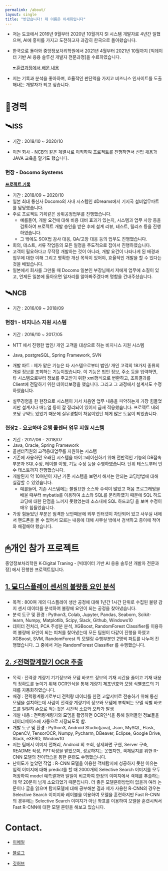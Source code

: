 ```yaml
---
permalink: /about/
layout: single
title: "반갑습니다! 제 이름은 이세희입니다"
---
```




- 저는 도쿄에서 2016년 9월부터 2020년 10월까지 SI 시스템 개발자로 4년간 일했으며, AI에 흥미를 가지고 도전하고자 과감히 한국으로 돌아왔습니다.

- 한국으로 돌아와 중앙정보처리학원에서 2021년 4월부터 2021년 10월까지  [빅데이터 기반 AI 응용 솔루션 개발자 전문과정]을 수료하였습니다.

   [✒훈련과정에서 배운 내용](https://github.com/2SEHI/K-Digital_Lecture)

- 저는 기록과 분석을 좋아하며, 효율적인 판단력을 가지고 비즈니스 인사이트를 도출해내는 개발자가 되고 싶습니다.



# 🔧경력

## 🛰ISS

- 기간 : 2018/10 ~ 2020/10

- 이전 회사 - NCB의 같은 계열사로 이직하여 프로젝트를 진행하면서 신입 채용과 JAVA 교육을 맡기도 했습니다.



### 현장 - Docomo Systems

[**프로젝트 기록**](https://magical-goldenrod-6ed.notion.site/Docomo-Systems-Projects-6364910272254815849d867e33f7396e)

- 기간 : 2018/09 ~ 2020/10
- 일본 최대 통신사 Docomo의 사내 시스템인 dDreams에서 기지국 설비업무파트를 담당했습니다. 
- 주로 프로젝트 기획같은 상위공정업무를 진행했습니다. 
  - 예를들어, 개발 요건에 대해 비용 대비 효과가 있는지, 시스템과 업무 사양 등을 검토하여 프로젝트 개발 승인을 받은 후에 설계 리뷰, 테스트, 릴리즈 등을 진행하였습니다.
  - 그 밖에도 SOX법 감사 대응, QA/고장 대응 등의 업무도 진행했습니다.
- 회의, 테스트, 서류 작업등의 모든 일정을 주도적으로 잡아서 진행하였습니다. 
- 고객이 필요하다고 무작정 개발하는 것이 아니라, 개발 요건이 나타나게 된 배경과 업무에 대한 이해 그리고 명확한 개선 목적이 있어야, 효율적인 개발을 할 수 있다는 것을 배웠습니다.
- 일본에서 회사를 그만둘 때 Docomo 일본인 부장님께서 저에게 업무에 소질이 있고, 언제든 일본에 돌아오면 일자리를 알아봐주겠다며 명함을 건내주셨습니다. 

#### 



## 🛰NCB

- 기간 : 2016/09 ~ 2018/09



### 현장1 - 비지니스 지원 시스템

- 기간 : 2016/10 ~ 2017/05
- NTT 에서 진행한 법인/ 개인 고객을 대상으로 하는 비지니스 지원 시스템
- Java, postgreSQL, Spring Framework, SVN
- 개발 파트 : 제가 맡은 기능은 타 시스템으로부터 법인/ 개인 고객의 18가지 종류의 개설 정보를 조회하는 기능이었습니다. 이 기능은 법인 정보, 주소 등을 입력하면, 타 시스템으로부터 정보를 주고받기 위한 xml형식으로 변환하고, 조회결과를 Client에 전달하기 위한 데이터보정을 했습니다. 그리고 그 과정에서 설계서도 수정하였습니다.


- 실무경험을 한 현장으로 시스템이 커서 처음엔 업무 내용을 파악하는게 가장 힘들었지만 설계서나 매뉴얼 등이 잘 정리되어 있어서 금새 적응했습니다.  프로젝트 내의 코딩 규약도 있었기 때문에 실무경험이 처음이었던 제게 많은 도움이 되었습니다.



### 현장2 - 요코하마 은행 콜센터 업무 지원 시스템

- 기간 : 2017/06 - 2018/07
- Java, Oracle, Spring Framework
- 콜센터직원의 고객응대업무를 지원하는 시스템
- 기존에 사용하던 오래된 시스템을 마이그레이션하기 위해 전반적인 기능의 DB접속부분과 SQL수정, 테이블 이행, 기능 수정 등을 수행하였습니다. 단위 테스트부터 인수 테스트까지 진행했습니다.
- 개발된지 약 10여년이 지난 기존 시스템을 보면서 해서는 안되는 코딩방법에 대해 실감할 수 있었습니다.
  - 예를들어, 기존 시스템에는 불필요한 소스와 주석이 많았고 처음 프로그래밍을 배울 때부터 mybatis를 이용하여 소스와 SQL를 분리하였기 때문에 SQL 하드코딩에 대한 단점을 느끼지 못했었는데 소스내에 SQL 하드코딩 을 보며 수정이 매우 힘들었습니다.
- 가장 힘들었던 부분은 엄격한 보안때문에 외부 인터넷이 차단되어 있고 사무실 내에서 핸드폰을 볼 수 없어서 모르는 내용에 대해 사무실 밖에서 검색하고 종이에 적어와 해결해야 했습니다. 



# 🖱개인 참가 프로젝트

중앙정보처리학원  K-Digital Traning  - [빅데이터 기반 AI 응용 솔루션 개발자 전문과정] 에서 진행한 프로젝트입니다.



## [1. 💻디스플레이 센서의 불량품 요인 분석](https://github.com/2SEHI/DisplaySensor-Anomaly-Analysis)

- 목적 : 800여 개의 디스플레이 생산 공정에 대해 1년간 1시간 단위로 수집된 불량 감지 센서 데이터를 분석하여 불량에 요인이 되는 공정을 찾아냈습니다.
- 분석 도구 및 환경 : Python3, Colab, Jupyter, Pandas, Seaborn, Scikit-learn, Numpy, Matplotlib, Scipy, Slack, Github, Windows10
- 데이터 전처리, PCA 주성분 분석, XGBoost, RandomForest Classifier를 이용하여 불량에 요인이 되는 피처를 찾아냈는데 모든 팀원이 다같이 진행을 하였고  XGBoost, SVM, RandomForest 의 모델링 수행부분만 2명씩 파트를 나누어 진행했습니다. 그 중에서 저는 RandomForest Classifier 를 수행했습니다.





## [2. ⚡전력량계량기 OCR 추출 ](https://github.com/yujapie/ElectricityOCRServer)

- 목적 : 전력량 계량기 기기정보와 모뎀 바코드 정보의 기재 시간을 줄이고 기재 내용의 정확도를 높이기 위해 OCR인식을 통해 계량기 제조번호와 모뎀 식별코드의 기재를 자동화하였습니다.
- 배경 : 전력량계량기로부터 전력량 데이터를 한전 고압서버로 전송하기 위해 통신 모뎀을 설치하는데 사람이 전력량 계량기의 정보와 모뎀에 부착되는 모델 식별 바코드를 일일히 손으로 적는것은 시간적 소요와 오타가 발생
- 개발 내용 : 전력량계량기와 모뎀을 촬영하면 OCR인식을 통해 읽어들인 정보들을 데이터베이스에 자동으로 저장되도록 함.
- 개발 도구 및 환경 : Python3, Android Studio(java), Json, MySQL, Flask, OpenCV, TensorOCR, Numpy, Pycharm, DBeaver, Eclipse, Google Drive, Slack, eXERD, Window10
- 저는 팀에서 이미지 전처리, Android 의 조회, 상세화면 구현, Server 구축, README 작성, PPT작성을 맡았으며, 성공하지는 못했지만, 객체탐지를 위한 R-CNN 모델의 전이학습을 통한 훈련도 수행했습니다. 
- 난이도가 높았던 작업 :   R-CNN 모델을 이용한 객체탐지에 성공하지 못한 이유는 입력 이미지에 대해  predict를 할 때 2000개의 Selective Search 이미지를 모두 저장하여 model 예측결과와 일일이 비교하여 한장의 이미지에서 객체를 추출하는데 약 20분이 넘게 소요되었기 때문입니다. 더 좋은 모델훈련방법이 없을까 여러 논문이나 글을 읽으며 탐지모델에 대해 공부해본 결과 제가 사용한 R-CNN의 경우는 Selective Search 이미지와 레이블을 이용하여 모델을 훈련하지만 Fast R-CNN의 경우에는 Selective Search 이미지가 아닌 좌표를 이용하여 모델을 훈련시켜서 Fast R-CNN에 대한 모델 훈련을 해보고 있습니다.



# Contact.

- <a href="mailto:mail@hyunseob.me">이메일</a>

- [블로그](https://2sehi.github.io/)
- [깃허브](https://github.com/2sehi)

